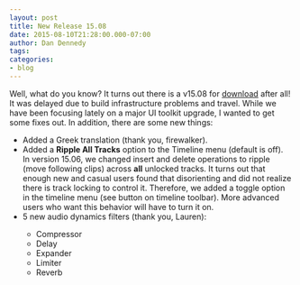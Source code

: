 ```yaml
---
layout: post
title: New Release 15.08
date: 2015-08-10T21:28:00.000-07:00
author: Dan Dennedy
tags: 
categories:
- blog
---
```


Well, what do you know? It turns out there is a v15.08 for <a href="http://www.shotcut.org/bin/view/Shotcut/Download">download</a> after all! It was delayed due to build infrastructure problems and travel. While we have been focusing lately on a major UI toolkit upgrade, I wanted to get some fixes out. In addition, there are some new things:
<ul><li>Added a Greek translation (thank you, firewalker).</li><li>Added a <b>Ripple All Tracks</b> option to the Timeline menu (default is off).<br />In version 15.06, we changed insert and delete operations to ripple (move following clips) across <b>all</b> unlocked tracks. It turns out that enough new and casual users found that disorienting and did not realize there is track locking to control it. Therefore, we added a toggle option in the timeline menu (see button on timeline toolbar). More advanced users who want this behavior will have to turn it on.</li><li>5 new audio dynamics filters (thank you, Lauren):</li><ul><li>Compressor</li><li>Delay</li><li>Expander</li><li>Limiter</li><li>Reverb</li></ul>
